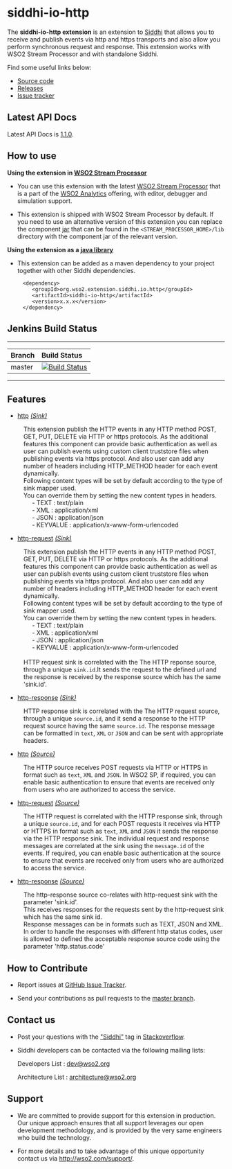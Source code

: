 siddhi-io-http
======================================

The **siddhi-io-http extension** is an extension to <a target="_blank" href="https://wso2.github.io/siddhi">Siddhi</a> that allows you to receive and publish events via http and https transports and 
also allow you perform synchronous request and response. This extension works with WSO2 Stream Processor and with standalone Siddhi.

Find some useful links below:

* <a target="_blank" href="https://github.com/wso2-extensions/siddhi-io-http">Source code</a>
* <a target="_blank" href="https://github.com/wso2-extensions/siddhi-io-http/releases">Releases</a>
* <a target="_blank" href="https://github.com/wso2-extensions/siddhi-io-http/issues">Issue tracker</a>

## Latest API Docs 

Latest API Docs is <a target="_blank" href="https://wso2-extensions.github.io/siddhi-io-http/api/1.1.0">1.1.0</a>.

## How to use 

**Using the extension in <a target="_blank" href="https://github.com/wso2/product-sp">WSO2 Stream Processor</a>**

* You can use this extension with the latest <a target="_blank" href="https://github.com/wso2/product-sp/releases">WSO2 Stream Processor</a> that is a part of the <a target="_blank" href="http://wso2.com/analytics?utm_source=gitanalytics&utm_campaign=gitanalytics_Jul17">WSO2 Analytics</a> offering, with editor, debugger and simulation support. 

* This extension is shipped with WSO2 Stream Processor by default. If you need to use an alternative version of this extension you can replace the component <a target="_blank" href="https://github.com/wso2-extensions/siddhi-io-http/releases">jar</a> that can be found in the `<STREAM_PROCESSOR_HOME>/lib` directory with the component jar of the relevant version.

**Using the extension as a <a target="_blank" href="https://wso2.github.io/siddhi/documentation/running-as-a-java-library">java library</a>**

* This extension can be added as a maven dependency to your project together with other Siddhi dependencies.

```
     <dependency>
        <groupId>org.wso2.extension.siddhi.io.http</groupId>
        <artifactId>siddhi-io-http</artifactId>
        <version>x.x.x</version>
     </dependency>
```

## Jenkins Build Status

---

|  Branch | Build Status |
| :------ |:------------ | 
| master  | [![Build Status](https://wso2.org/jenkins/view/All%20Builds/job/siddhi/job/siddhi-io-http/badge/icon)](https://wso2.org/jenkins/view/All%20Builds/job/siddhi/job/siddhi-io-http/)|

---

## Features

* <a target="_blank" href="https://wso2-extensions.github.io/siddhi-io-http/api/1.1.0/#http-sink">http</a> *<a target="_blank" href="https://wso2.github.io/siddhi/documentation/siddhi-4.0/#sink">(Sink)</a>*<br><div style="padding-left: 1em;"><p>This extension publish the HTTP events in any HTTP method  POST, GET, PUT, DELETE  via HTTP or https protocols. As the additional features this component can provide basic authentication as well as user can publish events using custom client truststore files when publishing events via https protocol. And also user can add any number of headers including HTTP_METHOD header for each event dynamically.<br>Following content types will be set by default according to the type of sink mapper used.<br>You can override them by setting the new content types in headers.<br>&nbsp;&nbsp;&nbsp;&nbsp;&nbsp;- TEXT : text/plain<br>&nbsp;&nbsp;&nbsp;&nbsp;&nbsp;- XML : application/xml<br>&nbsp;&nbsp;&nbsp;&nbsp;&nbsp;- JSON : application/json<br>&nbsp;&nbsp;&nbsp;&nbsp;&nbsp;- KEYVALUE : application/x-www-form-urlencoded</p></div>
* <a target="_blank" href="https://wso2-extensions.github.io/siddhi-io-http/api/1.1.0/#http-request-sink">http-request</a> *<a target="_blank" href="https://wso2.github.io/siddhi/documentation/siddhi-4.0/#sink">(Sink)</a>*<br><div style="padding-left: 1em;"><p>This extension publish the HTTP events in any HTTP method  POST, GET, PUT, DELETE  via HTTP or https protocols. As the additional features this component can provide basic authentication as well as user can publish events using custom client truststore files when publishing events via https protocol. And also user can add any number of headers including HTTP_METHOD header for each event dynamically.<br>Following content types will be set by default according to the type of sink mapper used.<br>You can override them by setting the new content types in headers.<br>&nbsp;&nbsp;&nbsp;&nbsp;&nbsp;- TEXT : text/plain<br>&nbsp;&nbsp;&nbsp;&nbsp;&nbsp;- XML : application/xml<br>&nbsp;&nbsp;&nbsp;&nbsp;&nbsp;- JSON : application/json<br>&nbsp;&nbsp;&nbsp;&nbsp;&nbsp;- KEYVALUE : application/x-www-form-urlencoded<br><br>HTTP request sink is correlated with the The HTTP reponse source, through a unique <code>sink.id</code>.It sends the request to the defined url and the response is received by the response source which has the same 'sink.id'.</p></div>
* <a target="_blank" href="https://wso2-extensions.github.io/siddhi-io-http/api/1.1.0/#http-response-sink">http-response</a> *<a target="_blank" href="https://wso2.github.io/siddhi/documentation/siddhi-4.0/#sink">(Sink)</a>*<br><div style="padding-left: 1em;"><p>HTTP response sink is correlated with the The HTTP request source, through a unique <code>source.id</code>, and it send a response to the HTTP request source having the same <code>source.id</code>. The response message can be formatted in <code>text</code>, <code>XML</code> or <code>JSON</code> and can be sent with appropriate headers.</p></div>
* <a target="_blank" href="https://wso2-extensions.github.io/siddhi-io-http/api/1.1.0/#http-source">http</a> *<a target="_blank" href="https://wso2.github.io/siddhi/documentation/siddhi-4.0/#source">(Source)</a>*<br><div style="padding-left: 1em;"><p>The HTTP source receives POST requests via HTTP or HTTPS in format such as <code>text</code>, <code>XML</code> and <code>JSON</code>. In WSO2 SP, if required, you can enable basic authentication to ensure that events are received only from users who are authorized to access the service.</p></div>
* <a target="_blank" href="https://wso2-extensions.github.io/siddhi-io-http/api/1.1.0/#http-request-source">http-request</a> *<a target="_blank" href="https://wso2.github.io/siddhi/documentation/siddhi-4.0/#source">(Source)</a>*<br><div style="padding-left: 1em;"><p>The HTTP request is correlated with the HTTP response sink, through a unique <code>source.id</code>, and for each POST requests it receives via HTTP or HTTPS in format such as <code>text</code>, <code>XML</code> and <code>JSON</code> it sends the response via the HTTP response sink. The individual request and response messages are correlated at the sink using the <code>message.id</code> of the events. If required, you can enable basic authentication at the source to ensure that events are received only from users who are authorized to access the service.</p></div>
* <a target="_blank" href="https://wso2-extensions.github.io/siddhi-io-http/api/1.1.0/#http-response-source">http-response</a> *<a target="_blank" href="https://wso2.github.io/siddhi/documentation/siddhi-4.0/#source">(Source)</a>*<br><div style="padding-left: 1em;"><p>The http-response source co-relates with http-request sink  with the parameter 'sink.id'.<br>This receives responses for the requests sent by the http-request sink which has the same sink id.<br>Response messages can be in formats such as TEXT, JSON and XML.<br>In order to handle the responses with different http status codes, user is allowed to defined the acceptable response source code using the parameter 'http.status.code'<br></p></div>

## How to Contribute
 
  * Report issues at <a target="_blank" href="https://github.com/wso2-extensions/siddhi-io-http/issues">GitHub Issue Tracker</a>.
  
  * Send your contributions as pull requests to the <a target="_blank" href="https://github.com/wso2-extensions/siddhi-io-http/tree/master">master branch</a>. 
 
## Contact us 

 * Post your questions with the <a target="_blank" href="http://stackoverflow.com/search?q=siddhi">"Siddhi"</a> tag in <a target="_blank" href="http://stackoverflow.com/search?q=siddhi">Stackoverflow</a>. 
 
 * Siddhi developers can be contacted via the following mailing lists:
 
    Developers List   : [dev@wso2.org](mailto:dev@wso2.org)
    
    Architecture List : [architecture@wso2.org](mailto:architecture@wso2.org)
 
## Support 

* We are committed to provide support for this extension in production. Our unique approach ensures that all support 
leverages our open development methodology, and is provided by the very same engineers who build the technology. 

* For more details and to take advantage of this unique opportunity contact us via <a target="_blank" href="http://wso2
.com/support?utm_source=gitanalytics&utm_campaign=gitanalytics_Jul17">http://wso2.com/support/</a>. 

